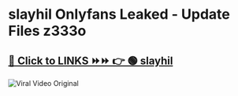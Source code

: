 
 # slayhil Onlyfans Leaked - Update Files z333o

## <h2><a href="https://clipsfans.com/slayhil&ref=git">🔗 Click to LINKS ⏩⏩ 👉 🟢 slayhil </a></h2>

<a href="https://clipsfans.com/slayhil&ref=git" rel="nofollow" data-target="animated-image.originalLink"><img src="https://i.ibb.co.com/xMMVF88/686577567.gif" alt="Viral Video Original" style="max-width: 100%; display: inline-block;" data-target="animated-image.originalImage"></a>

